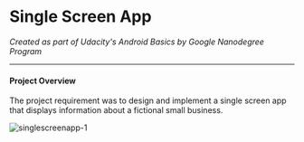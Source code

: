 # Single Screen App
*Created as part of Udacity's Android Basics by Google Nanodegree Program*
____________

#### Project Overview

The project requirement was to design and implement a single screen app that displays information about a fictional small business.

![singlescreenapp-1](https://user-images.githubusercontent.com/22053146/29125613-28afe004-7d14-11e7-8dfe-48d68aab3886.png)
